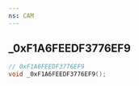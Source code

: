 ```yaml
---
ns: CAM
---
```

## _0xF1A6FEEDF3776EF9

```c
// 0xF1A6FEEDF3776EF9
void _0xF1A6FEEDF3776EF9();
```


